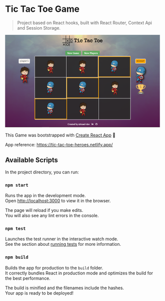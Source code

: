 # Tic Tac Toe Game

> Project based on React hooks, built with React Router, Context Api and Session Storage.

 <img src="public/large_demo.png" height="300" alt="large_Screenshot_demo"/>

This Game was bootstrapped with [Create React App](https://github.com/facebook/create-react-app) 🔨

App reference:
https://tic-tac-toe-heroes.netlify.app/

## Available Scripts

In the project directory, you can run:

### `npm start`

Runs the app in the development mode.<br />
Open [http://localhost:3000](http://localhost:3000) to view it in the browser.

The page will reload if you make edits.<br />
You will also see any lint errors in the console.

### `npm test`

Launches the test runner in the interactive watch mode.<br />
See the section about [running tests](https://facebook.github.io/create-react-app/docs/running-tests) for more information.

### `npm build`

Builds the app for production to the `build` folder.<br />
It correctly bundles React in production mode and optimizes the build for the best performance.

The build is minified and the filenames include the hashes.<br />
Your app is ready to be deployed!
